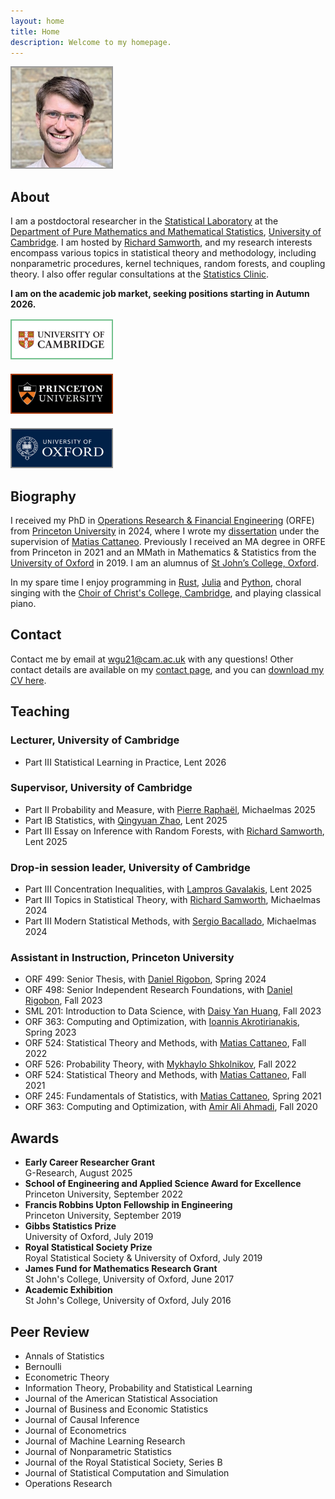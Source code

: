 ```yaml
---
layout: home
title: Home
description: Welcome to my homepage.
---
```


<div class="frame">

<a href="/">
<img
style="width: 160px; border: 2px solid #999999; margin-top: 0px"
src="/assets/general/profile_cambridge.jpg">
</a>

</div>

<h2> About </h2>

I am a postdoctoral researcher in the
<a href="http://www.statslab.cam.ac.uk/">
Statistical Laboratory</a>
at the
<a href="https://www.dpmms.cam.ac.uk/">
Department of Pure Mathematics and Mathematical Statistics</a>,
<a href="https://www.cam.ac.uk/">
University of Cambridge</a>.
I am hosted by
<a href="http://www.statslab.cam.ac.uk/~rjs57/">
Richard Samworth</a>,
and my research interests encompass various topics in statistical
theory and methodology, including nonparametric procedures,
kernel techniques,
random forests, and coupling theory. I also offer regular consultations at the
[Statistics Clinic](http://www.statslab.cam.ac.uk/clinic).

**I am on the academic job market,
seeking positions starting in Autumn 2026.**

<div class="frame">

<a href="https://www.cam.ac.uk">
<img
style="width: 160px; border: 2px solid #73c18d; margin-top: 2px;"
src="/assets/general/cambridge_logo.png">
</a>

<br>

<a href="https://www.princeton.edu">
<img
style="width: 160px; border: 2px solid #ac3e0f; margin-top: 20px;"
src="/assets/general/princeton_logo.png">
</a>

<br>

<a href="https://www.ox.ac.uk">
<img
style="width: 160px; border: 2px solid #888888; margin-top: 20px;"
src="/assets/general/oxford_logo.png">
</a>

<br>

</div>

<h2> Biography </h2>

I received my PhD in
<a href="https://orfe.princeton.edu/">
Operations Research & Financial Engineering</a>
(ORFE) from
<a href="https://www.princeton.edu/">Princeton University</a>
in 2024, where I wrote my
<a href = "https://github.com/WGUNDERWOOD/phd-dissertation/">dissertation</a>
under the supervision of
<a href="https://cattaneo.princeton.edu">Matias Cattaneo</a>.
Previously I received an MA degree in ORFE
from Princeton in 2021 and an
MMath in Mathematics & Statistics from the
<a href="http://www.ox.ac.uk/">University of Oxford</a>
in 2019. I am an alumnus of
<a href="https://www.sjc.ox.ac.uk/">St John’s College, Oxford</a>.

In my spare time I enjoy programming in
[Rust](https://www.rust-lang.org/),
[Julia](https://julialang.org/)
and [Python](https://www.python.org/),
choral singing with the
[Choir of Christ's College, Cambridge](https://www.christs.cam.ac.uk/choir),
and playing classical piano.

<h2> Contact </h2>

Contact me by email at
<a href="mailto:wgu21@cam.ac.uk">wgu21@cam.ac.uk</a>
with any questions!
Other contact details are available
on my
<a href="/contact/">contact page</a>,
and you can
<a href="https://github.com/WGUNDERWOOD/wgu-cv/blob/main/WGUnderwood.pdf">
download my CV here</a>.

<h2> Teaching </h2>

<h3> Lecturer, University of Cambridge </h3>

<ul>

<li>
Part III Statistical Learning in Practice,
Lent 2026
</li>

</ul>

<h3> Supervisor, University of Cambridge </h3>

<ul>

<li>
Part II Probability and Measure, with
<a href="https://www.dpmms.cam.ac.uk/professor-pierre-raphael-personal-homepage">
Pierre Raphaël</a>,
Michaelmas 2025
</li>

<li>
Part IB Statistics, with
<a href="http://www.statslab.cam.ac.uk/~qz280/">
Qingyuan Zhao</a>,
Lent 2025
</li>

<li>
Part III Essay on Inference with Random Forests, with
<a href="http://www.statslab.cam.ac.uk/~rjs57/">
Richard Samworth</a>,
Lent 2025
</li>

</ul>

<h3> Drop-in session leader, University of Cambridge </h3>

<ul>

<li>
Part III Concentration Inequalities, with
<a href="https://www.dpmms.cam.ac.uk/~lg560/index.html">
Lampros Gavalakis</a>,
Lent 2025
</li>

<li>
Part III Topics in Statistical Theory, with
<a href="http://www.statslab.cam.ac.uk/~rjs57/">
Richard Samworth</a>,
Michaelmas 2024
</li>

<li>
Part III Modern Statistical Methods, with
<a href="http://www.statslab.cam.ac.uk/~sb2116/">
Sergio Bacallado</a>,
Michaelmas 2024
</li>

</ul>

<h3> Assistant in Instruction, Princeton University </h3>

<ul>

<li>
ORF 499: Senior Thesis, with
<a href="https://drigobon.com/">
Daniel Rigobon</a>,
Spring 2024
</li>

<li>
ORF 498: Senior Independent Research Foundations, with
<a href="https://drigobon.com/">
Daniel Rigobon</a>,
Fall 2023
</li>

<li>
SML 201: Introduction to Data Science, with
<a href="https://csml.princeton.edu/people/daisy-yan-huang">
Daisy Yan Huang</a>,
Fall 2023
</li>

<li>
ORF 363: Computing and Optimization, with
<a href="https://orfe.princeton.edu/people/ioannis-akrotirianakis">
Ioannis Akrotirianakis</a>,
Spring 2023
</li>

<li>
ORF 524: Statistical Theory and Methods, with
<a href="https://cattaneo.princeton.edu">Matias Cattaneo</a>,
Fall 2022
</li>

<li>
ORF 526: Probability Theory, with
<a href="http://mykhaylo.princeton.edu/">Mykhaylo Shkolnikov</a>,
Fall 2022
</li>

<li>
ORF 524: Statistical Theory and Methods, with
<a href="https://cattaneo.princeton.edu">Matias Cattaneo</a>,
Fall 2021
</li>

<li>
ORF 245: Fundamentals of Statistics, with
<a href="https://cattaneo.princeton.edu">Matias Cattaneo</a>,
Spring 2021
</li>

<li>
ORF 363: Computing and Optimization, with
<a href="http://aaa.princeton.edu/">Amir Ali Ahmadi</a>,
Fall 2020
</li>
</ul>

<h2> Awards </h2>

<ul>

<li>
<strong>
Early Career Researcher Grant
</strong> <br>
G-Research,
August 2025
</li>

<li>
<strong>
School of Engineering and Applied Science Award for Excellence
</strong> <br>
Princeton University,
September 2022
</li>

<li>
<strong>
Francis Robbins Upton Fellowship in Engineering
</strong> <br>
Princeton University,
September 2019
</li>

<li>
<strong>
Gibbs Statistics Prize
</strong> <br>
University of Oxford,
July 2019
</li>

<li>
<strong>
Royal Statistical Society Prize
</strong> <br>
Royal Statistical Society & University of Oxford,
July 2019
</li>

<li>
<strong>
James Fund for Mathematics Research Grant
</strong> <br>
St John's College, University of Oxford,
June 2017
</li>

<li>
<strong>
Academic Exhibition
</strong> <br>
St John's College, University of Oxford,
July 2016
</li>
</ul>

<h2> Peer Review </h2>
<ul>

<li> Annals of Statistics </li>

<li> Bernoulli </li>

<li> Econometric Theory </li>

<li> Information Theory, Probability and Statistical Learning </li>

<li> Journal of the American Statistical Association </li>

<li> Journal of Business and Economic Statistics </li>

<li> Journal of Causal Inference </li>

<li> Journal of Econometrics </li>

<li> Journal of Machine Learning Research </li>

<li> Journal of Nonparametric Statistics </li>

<li> Journal of the Royal Statistical Society, Series B </li>

<li> Journal of Statistical Computation and Simulation </li>

<li> Operations Research </li>

</ul>
